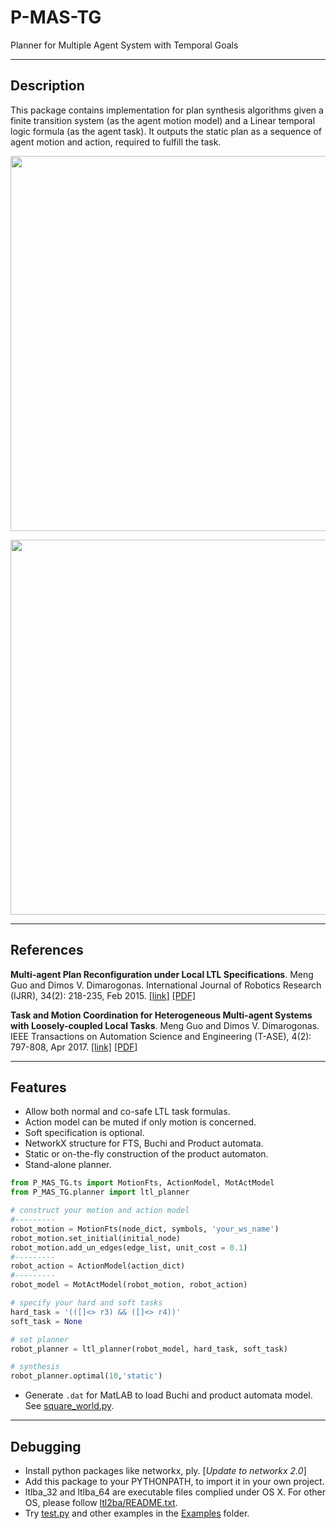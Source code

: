 P-MAS-TG
========

Planner for Multiple Agent System with Temporal Goals 

-----
Description
-----
This package contains implementation for plan synthesis algorithms given a finite transition system (as the agent motion model) and a Linear temporal logic formula (as the agent task). It outputs the static plan as a sequence of agent motion and action, required to fulfill the task. 

<p align="center">  
  <img src="https://github.com/MengGuo/P_MAS_TG/blob/master/Intro/figures/collaborate.jpg" width="600"/>
</p>

<p align="center">  
  <img src="https://github.com/MengGuo/P_MAS_TG/blob/master/Intro/figures/nor.png" width="600"/>
</p>

-----
References
-----

**Multi-agent Plan Reconfiguration under Local LTL Specifications**.
Meng Guo and Dimos V. Dimarogonas. International Journal of Robotics Research (IJRR), 34(2): 218-235, Feb 2015. [\[link\]](http://journals.sagepub.com/doi/abs/10.1177/0278364914546174) [\[PDF\]](https://people.kth.se/~mengg/papers/ijrr15.pdf) 

**Task and Motion Coordination for Heterogeneous Multi-agent Systems with Loosely-coupled Local Tasks**.
Meng Guo and Dimos V. Dimarogonas. IEEE Transactions on Automation Science and Engineering (T-ASE), 4(2): 797-808, Apr 2017. [\[link\]](http://ieeexplore.ieee.org/document/7778995/) [\[PDF\]](https://people.kth.se/~mengg/papers/tase17.pdf)


-----
Features
-----
* Allow both normal and co-safe LTL task formulas. 
* Action model can be muted if only motion is concerned.
* Soft specification is optional.
* NetworkX structure for FTS, Buchi and Product automata.
* Static or on-the-fly construction of the product automaton.
* Stand-alone planner.

```python
from P_MAS_TG.ts import MotionFts, ActionModel, MotActModel
from P_MAS_TG.planner import ltl_planner

# construct your motion and action model
#---------
robot_motion = MotionFts(node_dict, symbols, 'your_ws_name')
robot_motion.set_initial(initial_node)
robot_motion.add_un_edges(edge_list, unit_cost = 0.1)
#---------
robot_action = ActionModel(action_dict)
#---------
robot_model = MotActModel(robot_motion, robot_action)

# specify your hard and soft tasks
hard_task = '(([]<> r3) && ([]<> r4))'
soft_task = None

# set planner
robot_planner = ltl_planner(robot_model, hard_task, soft_task)

# synthesis
robot_planner.optimal(10,'static')
```

* Generate `.dat` for MatLAB to load Buchi and product automata model. See [square_world.py](https://github.com/MengGuo/P_MAS_TG/blob/master/Intro/Examples/to_matlab/square_world.py).





----
Debugging
----
* Install python packages like networkx, ply. [*Update to networkx 2.0*]
* Add this package to your PYTHONPATH, to import it in your own project.
* ltlba_32 and ltlba_64 are executable files complied under OS X. For other OS, please follow [ltl2ba/README.txt](https://github.com/MengGuo/P_MAS_TG/blob/master/Install_ltl2ba/README.txt).
* Try [test.py](https://github.com/MengGuo/P_MAS_TG/blob/master/test.py) and other examples in the [Examples](https://github.com/MengGuo/P_MAS_TG/tree/master/Intro/Examples) folder. 
